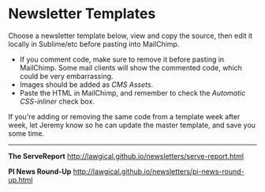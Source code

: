 # Newsletter Templates

Choose a newsletter template below, view and copy the source, then edit it locally in Sublime/etc before pasting into MailChimp.

* If you comment code, make sure to remove it before pasting in MailChimp. Some mail clients will show the commented code, which could be very embarrassing.
* Images should be added as *CMS Assets.*
* Paste the HTML in MailChimp, and remember to check the *Automatic CSS-inliner* check box.

If you're adding or removing the same code from a template week after week, let Jeremy know so he can update the master template, and save you some time.

---

**The ServeReport**
http://lawgical.github.io/newsletters/serve-report.html

**PI News Round-Up**
http://lawgical.github.io/newsletters/pi-news-round-up.html
